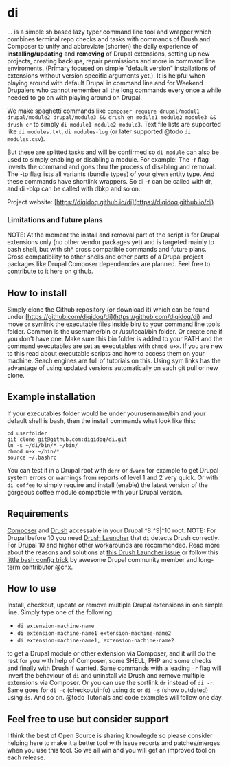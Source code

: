 # di
... is a simple sh based lazy typer command line tool and wrapper which combines terminal repo checks and tasks with commands of Drush and Composer to unify and abbreviate (shorten) the daily experience of **installing/updating** and **removing** of Drupal extensions, setting up new projects, creating backups, repair permissions and more in command line enviroments. (Primary focused on simple "default version" installations of extensions without version specific arguments yet.). It is helpful when playing around with default Drupal in command line and for Weekend Drupalers who cannot remember all the long commands every once a while needed to go on with playing around on Drupal.

We make spaghetti commands like ```composer require drupal/modul1 drupal/module2 drupal/module3 && drush en module1 module2 module3 && drush cr``` to simply ```di module1 module2 module3```. Text file lists are supported like ```di modules.txt```, ```di modules-log``` (or later supported @todo  ```di modules.csv```).

But these are splitted tasks and will be confirmed so ```di module``` can also be used to simply enabling or disabling a module. For example: The -r flag inverts the command and goes thru the process of disabling and removal. The -tp flag lists all variants (bundle types) of your given entity type. And these commands have shortlink wrappers. So di -r can be called with dr, and di -bkp can be called with dbkp and so on.

Project website: [https://diqidoq.github.io/di](https://diqidoq.github.io/di)

### Limitations and future plans
NOTE: At the moment the install and removal part of the script is for Drupal extensions only (no other vendor packages yet) and is targeted mainly to bash shell, but with sh* cross compatible commands and future plans. Cross compatibility to other shells and other parts of a Drupal project packages like Drupal Composer dependencies are planned. Feel free to contribute to it here on github.

## How to install
Simply clone the Github repository (or download it) which can be found under [https://github.com/diqidoq/di](https://github.com/diqidoq/di) and move or symlink the executable files inside bin/ to your command line tools folder. Common is the username/bin or /usr/local/bin folder. Or create one if you don't have one. Make sure this bin folder is added to your PATH and the command executables are set as executables with ```chmod u+x```. If you are new to this read about executable scripts and how to access them on your machine. Seach engines are full of tutorials on this. Using sym links has the advantage of using updated versions automatically on each git pull or new clone.

## Example installation 
If your executables folder would be under yourusername/bin and your default shell is bash, then the install commands what look like this:

```
cd userfolder
git clone git@github.com:diqidoq/di.git
ln -s ~/di/bin/* ~/bin/
chmod u+x ~/bin/*
source ~/.bashrc
```  

You can test it in a Drupal root with ```derr``` or ```dwarn``` for example to get Drupal system errors or warnings from reports of level 1 and 2 very quick. Or with ```di coffee``` to simply require and install (enable) the latest version of the gorgeous coffee module compatible with your Drupal version.

## Requirements
[Composer](https://getcomposer.org) and [Drush](https://www.drush.org) accessable in your Drupal ^8|^9|^10 root. NOTE: For Drupal before 10 you need [Drush Launcher](https://github.com/drush-ops/drush-launcher) that ```di``` detects Drush correctly. For Drupal 10 and higher other workarounds are recommended. Read more about the reasons and solutions at [this Drush Launcher issue](https://github.com/drush-ops/drush-launcher/issues/105) or follow this [little bash config trick](https://github.com/drush-ops/drush-launcher/issues/105#issuecomment-1621097643) by awesome Drupal community member and long-term contributor @chx.

## How to use
Install, checkout, update or remove multiple Drupal extensions in one simple line. Simply type one of the following:

 - ```di extension-machine-name```
 - ```di extension-machine-name1 extension-machine-name2```
 - ```di extension-machine-name1, extension-nachine-name2```

to get a Drupal module or other extension via Composer, and it will do the rest for you with help of Composer, some SHELL, PHP and some checks and finally with Drush if wanted. Same commands with a leading ```-r``` flag will invert the behaviour of ```di``` and uninstall via Drush and remove multiple extensions via Composer. Or you can use the sortlink ```dr``` instead of ```di -r```. Same goes for ```di -c``` (checkout/info) using ```dc``` or ```di -s``` (show outdated) using ```ds```. And so on. @todo Tutorials and code examples will follow one day.

## Feel free to use but consider support
I think the best of Open Source is sharing knowlegde so please consider helping here to make it a better tool with issue reports and patches/merges when you use this tool. So we all win and you will get an improved tool on each release.
